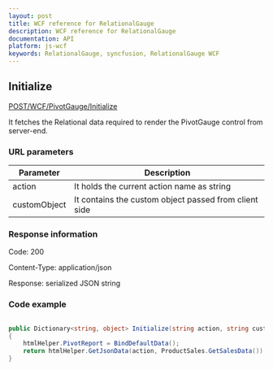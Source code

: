 ```yaml
---
layout: post
title: WCF reference for RelationalGauge
description: WCF reference for RelationalGauge
documentation: API
platform: js-wcf
keywords: RelationalGauge, syncfusion, RelationalGauge WCF
---
```


## Initialize

[POST/WCF/PivotGauge/Initialize](http://js.syncfusion.com/demos/ejServices/wcf/PivotGauge/Relational.svc)

It fetches the Relational data required to render the PivotGauge control from server-end.

### URL parameters

|  Parameter |  Description | 
|---|---|
|action|It holds the current action name as string|
|customObject|It contains the custom object passed from client side|

### Response information 

Code: 200

Content-Type: application/json

Response: serialized JSON string	

### Code example 

~~~ csharp

public Dictionary<string, object> Initialize(string action, string customObject)
{
    htmlHelper.PivotReport = BindDefaultData();
    return htmlHelper.GetJsonData(action, ProductSales.GetSalesData());
}

~~~ 

